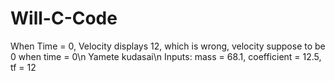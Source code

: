 # Will-C-Code

When Time = 0, Velocity displays 12, which is wrong, velocity suppose to be 0 when time = 0\n
Yamete kudasai\n
Inputs: mass = 68.1, coefficient = 12.5, tf = 12
